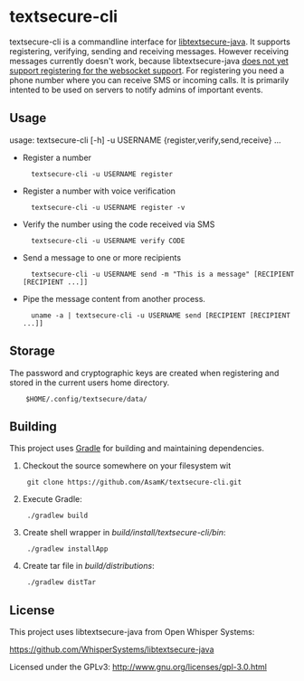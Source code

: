 # textsecure-cli

textsecure-cli is a commandline interface for [libtextsecure-java](https://github.com/WhisperSystems/libtextsecure-java). It supports registering, verifying, sending and receiving messages. However receiving messages currently doesn't work, because libtextsecure-java [does not yet support registering for the websocket support](https://github.com/WhisperSystems/libtextsecure-java/pull/5). For registering you need a phone number where you can receive SMS or incoming calls.
It is primarily intented to be used on servers to notify admins of important events.

## Usage

usage: textsecure-cli [-h] -u USERNAME {register,verify,send,receive} ...

* Register a number

        textsecure-cli -u USERNAME register

* Register a number with voice verification

        textsecure-cli -u USERNAME register -v

* Verify the number using the code received via SMS

        textsecure-cli -u USERNAME verify CODE

* Send a message to one or more recipients

        textsecure-cli -u USERNAME send -m "This is a message" [RECIPIENT [RECIPIENT ...]]

* Pipe the message content from another process.

        uname -a | textsecure-cli -u USERNAME send [RECIPIENT [RECIPIENT ...]]

## Storage

The password and cryptographic keys are created when registering and stored in the current users home directory.

        $HOME/.config/textsecure/data/

## Building

This project uses [Gradle](http://gradle.org) for building and maintaining
dependencies.

1. Checkout the source somewhere on your filesystem wit

        git clone https://github.com/AsamK/textsecure-cli.git

2. Execute Gradle:

        ./gradlew build

3. Create shell wrapper in *build/install/textsecure-cli/bin*:

        ./gradlew installApp

4. Create tar file in *build/distributions*:

        ./gradlew distTar

## License

This project uses libtextsecure-java from Open Whisper Systems:

https://github.com/WhisperSystems/libtextsecure-java

Licensed under the GPLv3: http://www.gnu.org/licenses/gpl-3.0.html
